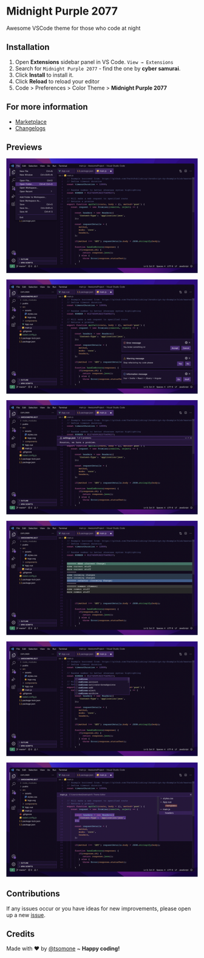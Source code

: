 # Midnight Purple 2077

Awesome VSCode theme for those who code at night

## Installation

1. Open **Extensions** sidebar panel in VS Code. `View → Extensions`
2. Search for `Midnight Purple 2077` - find the one by **cyber samurai**.
3. Click **Install** to install it.
4. Click **Reload** to reload your editor
5. Code > Preferences > Color Theme > **Midnight Purple 2077**

## For more information

- [Marketplace](https://marketplace.visualstudio.com/items?itemName=cybersamurai.midnight-purple-2077)
- [Changelogs](https://github.com/tsomone/midnight-purple-theme/blob/main/CHANGELOG.md)

## Previews

<p align="center">
<img src="https://raw.githubusercontent.com/tsomone/midnight-purple-theme/main/images/preview1.png" alt="Preview 1">
</p>

<p align="center">
<img src="https://raw.githubusercontent.com/tsomone/midnight-purple-theme/main/images/preview2.png" alt="Preview 2">
</p>

<p align="center">
<img src="https://raw.githubusercontent.com/tsomone/midnight-purple-theme/main/images/preview3.png" alt="Preview 3">
</p>

<p align="center">
<img src="https://raw.githubusercontent.com/tsomone/midnight-purple-theme/main/images/preview4.png" alt="Preview 4">
</p>

<p align="center">
<img src="https://raw.githubusercontent.com/tsomone/midnight-purple-theme/main/images/preview5.png" alt="Preview 5">
</p>

<p align="center">
<img src="https://raw.githubusercontent.com/tsomone/midnight-purple-theme/main/images/preview6.png" alt="Preview 6">
</p>

## Contributions

If any issues occur or you have ideas for new improvements, please open up a new [issue](https://github.com/tsomone/midnight-purple-theme/issues).

## Credits

Made with ❤️ by [@tsomone](https://github.com/tsomone) ~ **Happy coding!**
